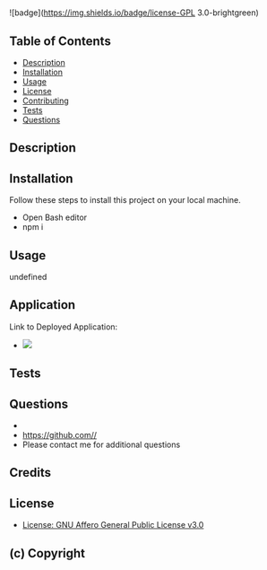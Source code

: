 
# 

![badge](https://img.shields.io/badge/license-GPL 3.0-brightgreen)


## Table of Contents
- [Description](#description)
- [Installation](#installation)
- [Usage](#usage)
- [License](#license)
- [Contributing](#contributing)
- [Tests](#tests)
- [Questions](#questions)

## Description


## Installation

Follow these steps to install this project on your local machine.

- Open Bash editor
- npm i

## Usage
undefined

## Application

Link to Deployed Application: 

- ![](assets/images/.png)

## Tests


## Questions
-  
- https://github.com//
- Please contact me for additional questions 

## Credits


## License
- [License: GNU Affero General Public License v3.0](https://www.gnu.org/licenses/agpl-3.0.en.html) 

##   (c) Copyright   
 